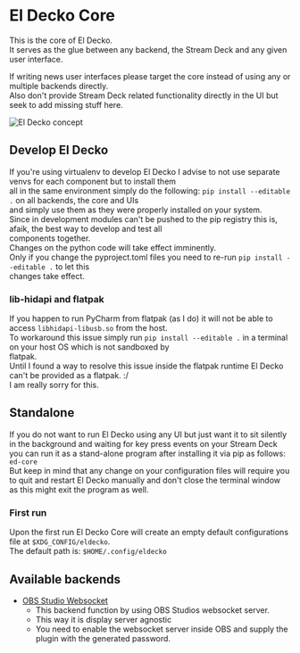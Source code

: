 # El Decko Core
This is the core of El Decko.  
It serves as the glue between any backend, the Stream Deck  and any given user interface.

If writing news user interfaces please target the core instead of using any or multiple backends directly.  
Also don't provide Stream Deck related functionality directly in the UI but seek to add missing stuff here.

![El Decko concept](examples/el_decko_concept.svg "El Decko concept")

## Develop El Decko
If you're using virtualenv to develop El Decko I advise to not use separate venvs for each component but to install them  
all in the same environment simply do the following: `pip install --editable .` on all backends, the core and UIs  
and simply use them as they were properly installed on your system.  
Since in development modules can't be pushed to the pip registry this is, afaik, the best way to develop and test all  
components together.  
Changes on the python code will take effect imminently.  
Only if you change the pyproject.toml files you need to re-run `pip install --editable .` to let this  
changes take effect.

### lib-hidapi and flatpak
If you happen to run PyCharm from flatpak (as I do) it will not be able to access `libhidapi-libusb.so` from the host.  
To workaround this issue simply run `pip install --editable .` in a terminal on your host OS which is not sandboxed by  
flatpak.  
Until I found a way to resolve this issue inside the flatpak runtime El Decko can't be provided as a flatpak. :/  
I am really sorry for this.

## Standalone
If you do not want to run El Decko using any UI but just want it to sit silently in the background and waiting for key press events on your Stream Deck you can run it as a stand-alone program after installing it via pip as follows: `ed-core`  
But keep in mind that any change on your configuration files will require you to quit and restart El Decko manually and don't close the terminal window as this might exit the program as well.  

### First run
Upon the first run El Decko Core will create an empty default configurations file at `$XDG_CONFIG/eldecko`.  
The default path is: `$HOME/.config/eldecko`

## Available backends
- [OBS Studio Websocket](https://github.com/Z-Ray-Entertainment/el_decko_backend_obs_ws)
  * This backend function by using OBS Studios websocket server.
  * This way it is display server agnostic
  * You need to enable the websocket server inside OBS and supply the plugin with the generated password.